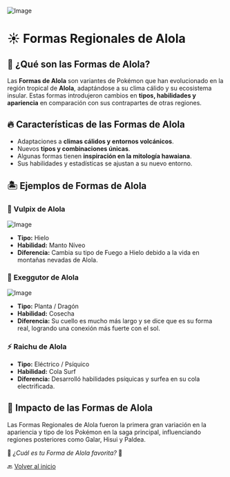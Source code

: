 
![Image](https://github.com/user-attachments/assets/a89b92d5-c735-4596-bb60-14ca19449e31)

# ☀️ Formas Regionales de Alola  

## 🌴 ¿Qué son las Formas de Alola?  
Las **Formas de Alola** son variantes de Pokémon que han evolucionado en la región tropical de **Alola**, adaptándose a su clima cálido y su ecosistema insular. Estas formas introdujeron cambios en **tipos, habilidades y apariencia** en comparación con sus contrapartes de otras regiones.  

## 🔥 Características de las Formas de Alola  
- Adaptaciones a **climas cálidos y entornos volcánicos**.  
- Nuevos **tipos y combinaciones únicas**.  
- Algunas formas tienen **inspiración en la mitología hawaiana**.  
- Sus habilidades y estadísticas se ajustan a su nuevo entorno.  

## 🏝️ Ejemplos de Formas de Alola  
### 🦊 **Vulpix de Alola**  

![Image](https://github.com/user-attachments/assets/b7cfcdd8-8ec1-47f5-b6a6-4da80a46bc1c)

- **Tipo:** Hielo  
- **Habilidad:** Manto Níveo  
- **Diferencia:** Cambia su tipo de Fuego a Hielo debido a la vida en montañas nevadas de Alola.  

### 🦎 **Exeggutor de Alola**  

![Image](https://github.com/user-attachments/assets/31c3fb04-45cf-40a1-91f6-725a8a95d35b)

- **Tipo:** Planta / Dragón  
- **Habilidad:** Cosecha  
- **Diferencia:** Su cuello es mucho más largo y se dice que es su forma real, logrando una conexión más fuerte con el sol.  

### ⚡ **Raichu de Alola**  
- **Tipo:** Eléctrico / Psíquico  
- **Habilidad:** Cola Surf  
- **Diferencia:** Desarrolló habilidades psíquicas y surfea en su cola electrificada.  

## 🌊 Impacto de las Formas de Alola  
Las Formas Regionales de Alola fueron la primera gran variación en la apariencia y tipo de los Pokémon en la saga principal, influenciando regiones posteriores como Galar, Hisui y Paldea.  

📌 *¿Cuál es tu Forma de Alola favorita?* 🤔  

🔙 [Volver al inicio](https://mvillegasuc.github.io/Proyecto_CS/VENCES/)  

